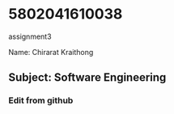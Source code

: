 # 5802041610038
assignment3

Name: Chirarat Kraithong

## Subject: Software Engineering

### Edit from github
